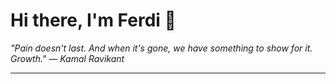 <h1>Hi there, I'm Ferdi 👋</h1>

<p><em>
  "Pain doesn't last. And when it's gone, we have something to show for it. Growth." — Kamal Ravikant
</em></p>

---
